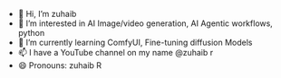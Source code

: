 - 👋 Hi, I’m zuhaib
- 👀 I’m interested in AI Image/video generation, AI Agentic workflows, python
- 🌱 I’m currently learning ComfyUI, Fine-tuning diffusion Models
- 📫 I have a YouTube channel on my name @zuhaib r
- 😄 Pronouns: zuhaib R

<!---
techzuhaib/techzuhaib is a ✨ special ✨ repository because its `README.md` (this file) appears on your GitHub profile.
You can click the Preview link to take a look at your changes.
--->
